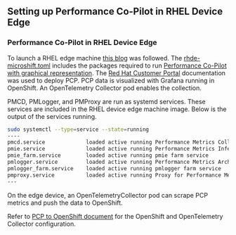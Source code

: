 ## Setting up Performance Co-Pilot in RHEL Device Edge

### Performance Co-Pilot in RHEL Device Edge

To launch a RHEL edge machine [this blog](https://cloud.redhat.com/blog/meet-red-hat-device-edge-with-microshift) was followed.
The [rhde-microshift.toml](./rhde-microshift.toml) includes the packages required to run
[Performance Co-Pilot with graphical representation](https://github.com/performancecopilot/grafana-pcp).
The [Red Hat Customer Portal](https://access.redhat.com/documentation/en-us/red_hat_enterprise_linux/9/html/monitoring_and_managing_system_status_and_performance/setting-up-graphical-representation-of-pcp-metrics_monitoring-and-managing-system-status-and-performance) documentation was used to deploy PCP. PCP data is visualized with Grafana running in OpenShift. An OpenTelemetry Collector pod enables the collection. 

PMCD, PMLogger, and PMProxy are run as systemd services. These services are included in the RHEL device edge machine image.
Below is the output of the services running.

```bash
sudo systemctl --type=service --state=running
----
pmcd.service             loaded active running Performance Metrics Collector Daemon
pmie.service             loaded active running Performance Metrics Inference Engine
pmie_farm.service        loaded active running pmie farm service
pmlogger.service         loaded active running Performance Metrics Archive Logger
pmlogger_farm.service    loaded active running pmlogger farm service
pmproxy.service          loaded active running Proxy for Performance Metrics Collector Daemon
---
```

On the edge device, an OpenTelemetryCollector pod can scrape PCP metrics and push the data to OpenShift.

Refer to [PCP to OpenShift document](../README.md) for the OpenShift and OpenTelemetry Collector configuration.
